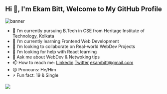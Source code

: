 ## Hi 👋, I'm Ekam Bitt, Welcome to My GitHub Profile

![banner](https://user-images.githubusercontent.com/74407205/231990386-c5d1c57e-da3d-467e-9d66-0614fe7a72c2.png)

- 🔭 I’m currently pursuing B.Tech in CSE from Heritage Institute of Technology, Kolkata
- 🌱 I’m currently learning Frontend Web Development
- 👯 I’m looking to collaborate on Real-world WebDev Projects
- 🤔 I’m looking for help with React learning
- 💬 Ask me about WebDev & Netwoking tips
- 📫 How to reach me: [Linkedin](https://www.linkedin.com/in/ekam-bitt-584645203/) [Twitter](https://twitter.com/BittEkam) ekambitt@gmail.com
- 😄 Pronouns: He/Him
- ⚡ Fun fact: 19 & Single

<img 
   src="https://github-readme-stats.vercel.app/api?username=Ekam-Bitt&show_icons=true&theme=tokyonight" 
/>


